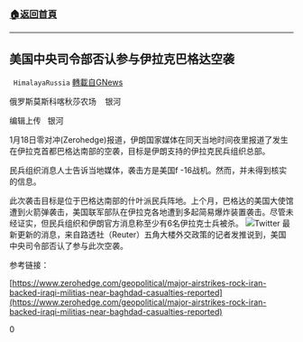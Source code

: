 ###  [:house:返回首頁](https://github.com/ourhimalayas/txt)
---

## 美国中央司令部否认参与伊拉克巴格达空袭
` HimalayaRussia` [轉載自GNews](https://gnews.org/zh-hans/768975/)

俄罗斯莫斯科喀秋莎农场    银河

编辑上传   银河

1月18日零对冲(Zerohedge)报道，伊朗国家媒体在同天当地时间夜里报道了发生在伊拉克首都巴格达南部的空袭，目标是伊朗支持的伊拉克民兵组织总部。

民兵组织消息人士告诉当地媒体，袭击方是美国f -16战机。然而，并未得到核实的信息。

此次袭击目标是位于巴格达南部的什叶派民兵阵地。上个月，巴格达的美国大使馆遭到火箭弹袭击，美国联军部队在伊拉克各地遭到多起简易爆炸装置袭击。尽管未经证实，但民兵组织和伊朗官方消息称至少有6名伊拉克士兵被杀。
![]()![](https://gnews.org/wp-content/uploads/2021/01/Snipaste_2021-01-19_05-49-28-1.png)Twitter
最新更新的消息，来自路透社（Reuter）五角大楼外交政策的记者发推说到，美国中央司令部否认了参与此次空袭。

参考链接：

[https://www.zerohedge.com/geopolitical/major-airstrikes-rock-iran-backed-iraqi-militias-near-baghdad-casualties-reported](https://www.zerohedge.com/geopolitical/major-airstrikes-rock-iran-backed-iraqi-militias-near-baghdad-casualties-reported)

0
